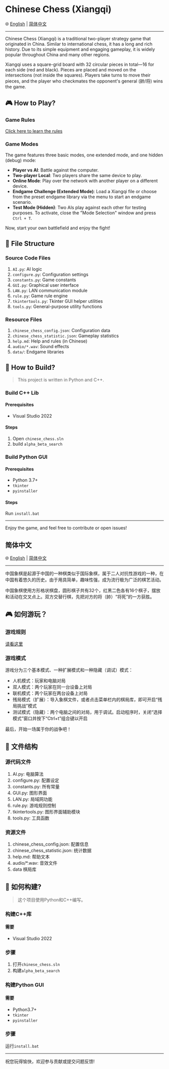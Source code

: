 # Chinese Chess (Xiangqi)

🌐 [English](#chinese-chess-xiangqi) | [简体中文](#简体中文)

---

Chinese Chess (Xiangqi) is a traditional two-player strategy game that originated in China. Similar to international chess, it has a long and rich history. Due to its simple equipment and engaging gameplay, it is widely popular throughout China and many other regions.

Xiangqi uses a square-grid board with 32 circular pieces in total—16 for each side (red and black). Pieces are placed and moved on the intersections (not inside the squares). Players take turns to move their pieces, and the player who checkmates the opponent's general (帥/将) wins the game.

## 🎮 How to Play?

### Game Rules

[Click here to learn the rules](./chinese_chess/help-en.md)

### Game Modes

The game features three basic modes, one extended mode, and one hidden (debug) mode:

- **Player vs AI**: Battle against the computer.
- **Two-player Local**: Two players share the same device to play.
- **Online Mode**: Play over the network with another player on a different device.
- **Endgame Challenge (Extended Mode)**: Load a Xiangqi file or choose from the preset endgame library via the menu to start an endgame scenario.
- **Test Mode (Hidden)**: Two AIs play against each other for testing purposes. To activate, close the "Mode Selection" window and press `Ctrl + T`.

Now, start your own battlefield and enjoy the fight!

## 📂 File Structure

### Source Code Files

1. `AI.py`:              AI logic
2. `configure.py`:       Configuration settings
3. `constants.py`:       Game constants
4. `GUI.py`:             Graphical user interface
5. `LAN.py`:             LAN communication module
6. `rule.py`:            Game rule engine
7. `tkintertools.py`:    Tkinter GUI helper utilities
8. `tools.py`:           General-purpose utility functions

### Resource Files

1. `chinese_chess_config.json`:    Configuration data
2. `chinese_chess_statistic.json`: Gameplay statistics
3. `help.md`:        Help and rules (in Chinese)
4. `audio/*.wav`:    Sound effects
5. `data/`:          Endgame libraries

## 🔧 How to Build?

> This project is written in Python and C++.

### Build C++ Lib

#### Prerequisites

- Visual Studio 2022

#### Steps

1. Open `chinese_chess.sln`
2. build `alpha_beta_search`

### Build Python GUI

#### Prerequisites

- Python 3.7+
- `tkinter`
- `pyinstaller`

#### Steps

Run `install.bat`

---

Enjoy the game, and feel free to contribute or open issues!

## 简体中文

🌐 [English](#chinese-chess-xiangqi) | [简体中文](#简体中文)

---

中国象棋是起源于中国的一种棋类似于国际象棋，属于二人对抗性游戏的一种，在中国有着悠久的历史。由于用具简单，趣味性强，成为流行极为广泛的棋艺活动。

中国象棋使用方形格状棋盘，圆形棋子共有32个，红黑二色各有16个棋子，摆放和活动在交叉点上。双方交替行棋，先把对方的将（帥）“将死”的一方获胜。

## 🎮 如何游玩？

### 游戏规则

[请看这里](./chinese_chess/help.md)

### 游戏模式

游戏分为三个基本模式、一种扩展模式和一种隐藏（调试）模式：

- 人机模式：玩家和电脑对局
- 双人模式：两个玩家在同一台设备上对局
- 联机模式：两个玩家在两台设备上对局
- 残局模式（扩展）：导入象棋文件，或者点击菜单栏内的棋局库，即可开启“残局挑战”模式
- 测试模式（隐藏）：两个电脑之间的对局，用于调试。启动程序时，关闭“选择模式”窗口并按下“Ctrl+t”组合键以开启

最后，开始一场属于你的战争吧！

## 📂 文件结构

### 源代码文件

1. AI.py:              电脑算法
2. configure.py:       配置设定
3. constants.py:       所有常量
4. GUI.py:             图形界面
5. LAN.py:             局域网功能
6. rule.py:            游戏规则控制
7. tkintertools.py:    图形界面辅助模块
8. tools.py:           工具函数

### 资源文件

1. chinese_chess_config.json:    配置信息
2. chinese_chess_statistic.json: 统计数据
3. help.md:        帮助文本
4. audio/*.wav:    音效文件
5. data            棋局库

## 🔧 如何构建?

> 这个项目使用Python和C++编写。

### 构建C++库

#### 需要

- Visual Studio 2022

### 步骤

1. 打开`chinese_chess.sln`
2. 构建`alpha_beta_search`

### 构建Python GUI

#### 需要

- Python3.7+
- `tkinter`
- `pyinstaller`

### 步骤

运行`install.bat`

---
祝您玩得愉快，欢迎参与贡献或提交问题反馈!
